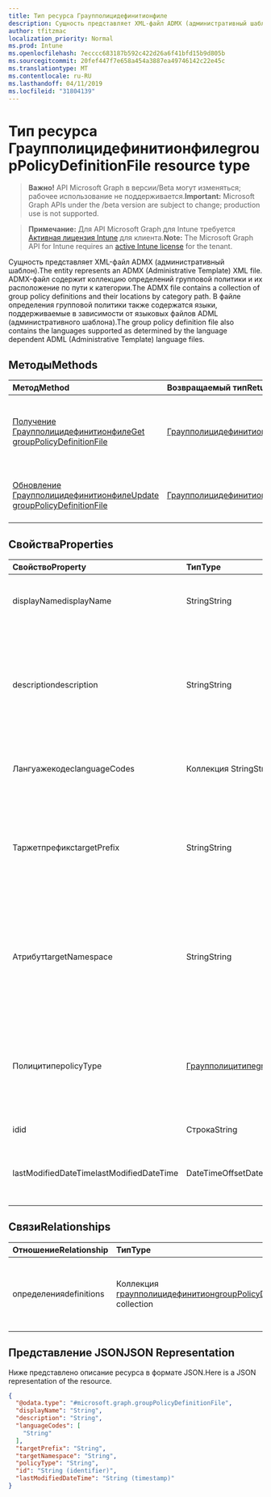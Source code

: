 ```yaml
---
title: Тип ресурса Граупполицидефинитионфиле
description: Сущность представляет XML-файл ADMX (административный шаблон). ADMX-файл содержит коллекцию определений групповой политики и их расположение по пути к категории. В файле определения групповой политики также содержатся языки, поддерживаемые в зависимости от языковых файлов ADML (административного шаблона).
author: tfitzmac
localization_priority: Normal
ms.prod: Intune
ms.openlocfilehash: 7ecccc683187b592c422d26a6f41bfd15b9d805b
ms.sourcegitcommit: 20fef447f7e658a454a3887ea49746142c22e45c
ms.translationtype: MT
ms.contentlocale: ru-RU
ms.lasthandoff: 04/11/2019
ms.locfileid: "31804139"
---
```

# <a name="grouppolicydefinitionfile-resource-type"></a><span data-ttu-id="fa3b7-105">Тип ресурса Граупполицидефинитионфиле</span><span class="sxs-lookup"><span data-stu-id="fa3b7-105">groupPolicyDefinitionFile resource type</span></span>

> <span data-ttu-id="fa3b7-106">**Важно!** API Microsoft Graph в версии/Beta могут изменяться; рабочее использование не поддерживается.</span><span class="sxs-lookup"><span data-stu-id="fa3b7-106">**Important:** Microsoft Graph APIs under the /beta version are subject to change; production use is not supported.</span></span>

> <span data-ttu-id="fa3b7-107">**Примечание:** Для API Microsoft Graph для Intune требуется [Активная лицензия Intune](https://go.microsoft.com/fwlink/?linkid=839381) для клиента.</span><span class="sxs-lookup"><span data-stu-id="fa3b7-107">**Note:** The Microsoft Graph API for Intune requires an [active Intune license](https://go.microsoft.com/fwlink/?linkid=839381) for the tenant.</span></span>

<span data-ttu-id="fa3b7-108">Сущность представляет XML-файл ADMX (административный шаблон).</span><span class="sxs-lookup"><span data-stu-id="fa3b7-108">The entity represents an ADMX (Administrative Template) XML file.</span></span> <span data-ttu-id="fa3b7-109">ADMX-файл содержит коллекцию определений групповой политики и их расположение по пути к категории.</span><span class="sxs-lookup"><span data-stu-id="fa3b7-109">The ADMX file contains a collection of group policy definitions and their locations by category path.</span></span> <span data-ttu-id="fa3b7-110">В файле определения групповой политики также содержатся языки, поддерживаемые в зависимости от языковых файлов ADML (административного шаблона).</span><span class="sxs-lookup"><span data-stu-id="fa3b7-110">The group policy definition file also contains the languages supported as determined by the language dependent ADML (Administrative Template) language files.</span></span>

## <a name="methods"></a><span data-ttu-id="fa3b7-111">Методы</span><span class="sxs-lookup"><span data-stu-id="fa3b7-111">Methods</span></span>
|<span data-ttu-id="fa3b7-112">Метод</span><span class="sxs-lookup"><span data-stu-id="fa3b7-112">Method</span></span>|<span data-ttu-id="fa3b7-113">Возвращаемый тип</span><span class="sxs-lookup"><span data-stu-id="fa3b7-113">Return Type</span></span>|<span data-ttu-id="fa3b7-114">Описание</span><span class="sxs-lookup"><span data-stu-id="fa3b7-114">Description</span></span>|
|:---|:---|:---|
|[<span data-ttu-id="fa3b7-115">Получение Граупполицидефинитионфиле</span><span class="sxs-lookup"><span data-stu-id="fa3b7-115">Get groupPolicyDefinitionFile</span></span>](../api/intune-grouppolicy-grouppolicydefinitionfile-get.md)|[<span data-ttu-id="fa3b7-116">Граупполицидефинитионфиле</span><span class="sxs-lookup"><span data-stu-id="fa3b7-116">groupPolicyDefinitionFile</span></span>](../resources/intune-grouppolicy-grouppolicydefinitionfile.md)|<span data-ttu-id="fa3b7-117">Чтение свойств и связей объекта [граупполицидефинитионфиле](../resources/intune-grouppolicy-grouppolicydefinitionfile.md) .</span><span class="sxs-lookup"><span data-stu-id="fa3b7-117">Read properties and relationships of the [groupPolicyDefinitionFile](../resources/intune-grouppolicy-grouppolicydefinitionfile.md) object.</span></span>|
|[<span data-ttu-id="fa3b7-118">Обновление Граупполицидефинитионфиле</span><span class="sxs-lookup"><span data-stu-id="fa3b7-118">Update groupPolicyDefinitionFile</span></span>](../api/intune-grouppolicy-grouppolicydefinitionfile-update.md)|[<span data-ttu-id="fa3b7-119">Граупполицидефинитионфиле</span><span class="sxs-lookup"><span data-stu-id="fa3b7-119">groupPolicyDefinitionFile</span></span>](../resources/intune-grouppolicy-grouppolicydefinitionfile.md)|<span data-ttu-id="fa3b7-120">Обновление свойств объекта [граупполицидефинитионфиле](../resources/intune-grouppolicy-grouppolicydefinitionfile.md) .</span><span class="sxs-lookup"><span data-stu-id="fa3b7-120">Update the properties of a [groupPolicyDefinitionFile](../resources/intune-grouppolicy-grouppolicydefinitionfile.md) object.</span></span>|

## <a name="properties"></a><span data-ttu-id="fa3b7-121">Свойства</span><span class="sxs-lookup"><span data-stu-id="fa3b7-121">Properties</span></span>
|<span data-ttu-id="fa3b7-122">Свойство</span><span class="sxs-lookup"><span data-stu-id="fa3b7-122">Property</span></span>|<span data-ttu-id="fa3b7-123">Тип</span><span class="sxs-lookup"><span data-stu-id="fa3b7-123">Type</span></span>|<span data-ttu-id="fa3b7-124">Описание</span><span class="sxs-lookup"><span data-stu-id="fa3b7-124">Description</span></span>|
|:---|:---|:---|
|<span data-ttu-id="fa3b7-125">displayName</span><span class="sxs-lookup"><span data-stu-id="fa3b7-125">displayName</span></span>|<span data-ttu-id="fa3b7-126">String</span><span class="sxs-lookup"><span data-stu-id="fa3b7-126">String</span></span>|<span data-ttu-id="fa3b7-127">Локализованное понятное имя файла ADMX.</span><span class="sxs-lookup"><span data-stu-id="fa3b7-127">The localized friendly name of the ADMX file.</span></span>|
|<span data-ttu-id="fa3b7-128">description</span><span class="sxs-lookup"><span data-stu-id="fa3b7-128">description</span></span>|<span data-ttu-id="fa3b7-129">String</span><span class="sxs-lookup"><span data-stu-id="fa3b7-129">String</span></span>|<span data-ttu-id="fa3b7-130">Локализованное описание параметров политики в файле ADMX.</span><span class="sxs-lookup"><span data-stu-id="fa3b7-130">The localized description of the policy settings in the ADMX file.</span></span> <span data-ttu-id="fa3b7-131">По умолчанию это значение пусто.</span><span class="sxs-lookup"><span data-stu-id="fa3b7-131">The default value is empty.</span></span>|
|<span data-ttu-id="fa3b7-132">Лангуажекодес</span><span class="sxs-lookup"><span data-stu-id="fa3b7-132">languageCodes</span></span>|<span data-ttu-id="fa3b7-133">Коллекция String</span><span class="sxs-lookup"><span data-stu-id="fa3b7-133">String collection</span></span>|<span data-ttu-id="fa3b7-134">Поддерживаемые коды языков для ADMX.</span><span class="sxs-lookup"><span data-stu-id="fa3b7-134">The supported language codes for the ADMX file.</span></span>|
|<span data-ttu-id="fa3b7-135">Таржетпрефикс</span><span class="sxs-lookup"><span data-stu-id="fa3b7-135">targetPrefix</span></span>|<span data-ttu-id="fa3b7-136">String</span><span class="sxs-lookup"><span data-stu-id="fa3b7-136">String</span></span>|<span data-ttu-id="fa3b7-137">Задает логическое имя, которое ссылается на пространство имен в файле ADMX.</span><span class="sxs-lookup"><span data-stu-id="fa3b7-137">Specifies the logical name that refers to the namespace within the ADMX file.</span></span>|
|<span data-ttu-id="fa3b7-138">Атрибут</span><span class="sxs-lookup"><span data-stu-id="fa3b7-138">targetNamespace</span></span>|<span data-ttu-id="fa3b7-139">String</span><span class="sxs-lookup"><span data-stu-id="fa3b7-139">String</span></span>|<span data-ttu-id="fa3b7-140">Указывает универсальный код ресурса (URI), используемый для идентификации пространства имен в файле ADMX.</span><span class="sxs-lookup"><span data-stu-id="fa3b7-140">Specifies the URI used to identify the namespace within the ADMX file.</span></span>|
|<span data-ttu-id="fa3b7-141">Полицитипе</span><span class="sxs-lookup"><span data-stu-id="fa3b7-141">policyType</span></span>|[<span data-ttu-id="fa3b7-142">Граупполицитипе</span><span class="sxs-lookup"><span data-stu-id="fa3b7-142">groupPolicyType</span></span>](../resources/intune-grouppolicy-grouppolicytype.md)|<span data-ttu-id="fa3b7-143">Указывает тип групповой политики.</span><span class="sxs-lookup"><span data-stu-id="fa3b7-143">Specifies the type of group policy.</span></span> <span data-ttu-id="fa3b7-144">Возможные значения: `admxBacked`, `admxIngested`.</span><span class="sxs-lookup"><span data-stu-id="fa3b7-144">Possible values are: `admxBacked`, `admxIngested`.</span></span>|
|<span data-ttu-id="fa3b7-145">id</span><span class="sxs-lookup"><span data-stu-id="fa3b7-145">id</span></span>|<span data-ttu-id="fa3b7-146">Строка</span><span class="sxs-lookup"><span data-stu-id="fa3b7-146">String</span></span>|<span data-ttu-id="fa3b7-147">Ключ объекта.</span><span class="sxs-lookup"><span data-stu-id="fa3b7-147">Key of the entity.</span></span>|
|<span data-ttu-id="fa3b7-148">lastModifiedDateTime</span><span class="sxs-lookup"><span data-stu-id="fa3b7-148">lastModifiedDateTime</span></span>|<span data-ttu-id="fa3b7-149">DateTimeOffset</span><span class="sxs-lookup"><span data-stu-id="fa3b7-149">DateTimeOffset</span></span>|<span data-ttu-id="fa3b7-150">Дата и время последнего изменения объекта.</span><span class="sxs-lookup"><span data-stu-id="fa3b7-150">The date and time the entity was last modified.</span></span>|

## <a name="relationships"></a><span data-ttu-id="fa3b7-151">Связи</span><span class="sxs-lookup"><span data-stu-id="fa3b7-151">Relationships</span></span>
|<span data-ttu-id="fa3b7-152">Отношение</span><span class="sxs-lookup"><span data-stu-id="fa3b7-152">Relationship</span></span>|<span data-ttu-id="fa3b7-153">Тип</span><span class="sxs-lookup"><span data-stu-id="fa3b7-153">Type</span></span>|<span data-ttu-id="fa3b7-154">Описание</span><span class="sxs-lookup"><span data-stu-id="fa3b7-154">Description</span></span>|
|:---|:---|:---|
|<span data-ttu-id="fa3b7-155">определения</span><span class="sxs-lookup"><span data-stu-id="fa3b7-155">definitions</span></span>|<span data-ttu-id="fa3b7-156">Коллекция [граупполицидефинитион](../resources/intune-grouppolicy-grouppolicydefinition.md)</span><span class="sxs-lookup"><span data-stu-id="fa3b7-156">[groupPolicyDefinition](../resources/intune-grouppolicy-grouppolicydefinition.md) collection</span></span>|<span data-ttu-id="fa3b7-157">Определения групповой политики, связанные с файлом.</span><span class="sxs-lookup"><span data-stu-id="fa3b7-157">The group policy definitions associated with the file.</span></span>|

## <a name="json-representation"></a><span data-ttu-id="fa3b7-158">Представление JSON</span><span class="sxs-lookup"><span data-stu-id="fa3b7-158">JSON Representation</span></span>
<span data-ttu-id="fa3b7-159">Ниже представлено описание ресурса в формате JSON.</span><span class="sxs-lookup"><span data-stu-id="fa3b7-159">Here is a JSON representation of the resource.</span></span>
<!-- {
  "blockType": "resource",
  "keyProperty": "id",
  "@odata.type": "microsoft.graph.groupPolicyDefinitionFile"
}
-->
``` json
{
  "@odata.type": "#microsoft.graph.groupPolicyDefinitionFile",
  "displayName": "String",
  "description": "String",
  "languageCodes": [
    "String"
  ],
  "targetPrefix": "String",
  "targetNamespace": "String",
  "policyType": "String",
  "id": "String (identifier)",
  "lastModifiedDateTime": "String (timestamp)"
}
```






